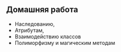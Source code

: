 ## Домашняя работа
* Наследованию, 
* Атрибутам, 
* Взаимодействию классов
* Полиморфизму и магическим методам
